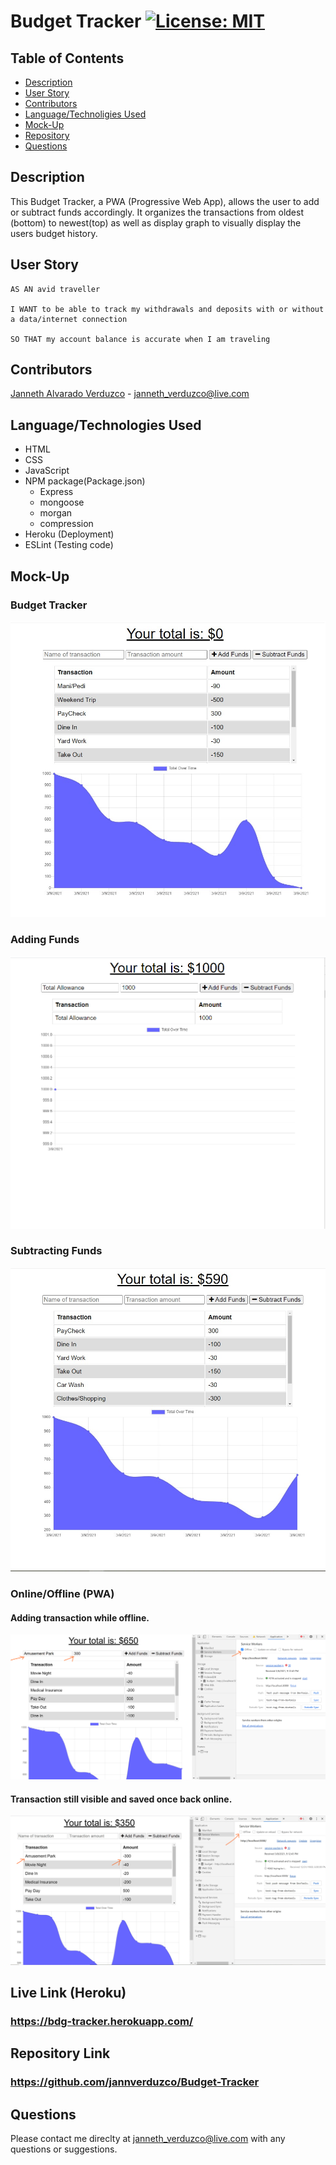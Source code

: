 # Budget Tracker [![License: MIT](https://img.shields.io/badge/License-MIT-yellow.svg)](https://opensource.org/licenses/MIT)

## Table of Contents
  * [Description](#Description)
  * [User Story](#User-Story)
  * [Contributors](#Contributors)
  * [Language/Technoligies Used](#Language/Technologies-Used)
  * [Mock-Up](#Mock-Up)    
  * [Repository](#Repository-Link)
  * [Questions](#Questions)


## Description 
This Budget Tracker, a PWA (Progressive Web App), allows the user to add or subtract funds accordingly. It organizes the transactions from oldest (bottom) to newest(top) as well as display graph to visually display the users budget history.

## User Story
```
AS AN avid traveller

I WANT to be able to track my withdrawals and deposits with or without a data/internet connection

SO THAT my account balance is accurate when I am traveling
```
## Contributors
 [Janneth Alvarado Verduzco](https://github.com/jannverduzco) - janneth_verduzco@live.com


## Language/Technologies Used
* HTML
* CSS
* JavaScript
* NPM package(Package.json)
   * Express
   * mongoose
   * morgan
   * compression
* Heroku (Deployment)
* ESLint (Testing code)

## Mock-Up 

### Budget Tracker
![GitHub Logo](images/BudgetTracker.png)

### Adding Funds
![GitHub Logo](images/AddingFunds.png)

### Subtracting Funds
![GitHub Logo](images/subtractingFunds.png)

### Online/Offline (PWA)
#### Adding transaction while offline.
![GitHub Logo](images/Offline.png)

#### Transaction still visible and saved once back online.
![GitHub Logo](images/Online.png)


## Live Link (Heroku)
### https://bdg-tracker.herokuapp.com/

## Repository Link
### https://github.com/jannverduzco/Budget-Tracker

 ## Questions
 Please contact me direclty at [janneth_verduzco@live.com](janneth_verduzco@live.com) with any questions or suggestions.